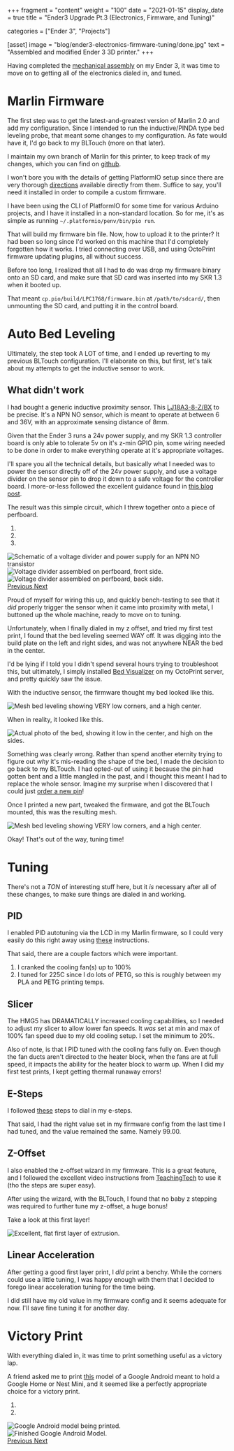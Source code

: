 +++
fragment = "content"
weight = "100"
date = "2021-01-15"
display_date = true
title = "Ender3 Upgrade Pt.3 (Electronics, Firmware, and Tuning)"

categories = ["Ender 3", "Projects"]

[asset]
  image = "blog/ender3-electronics-firmware-tuning/done.jpg"
  text = "Assembled and modified Ender 3 3D printer."
+++

Having completed the [mechanical assembly](https://blog.ryangeyer.me/blog/ender3-hero-me-gen5-upgrade/) on my Ender 3, it was time to move on to getting all of the electronics dialed in, and tuned.

# Marlin Firmware

The first step was to get the latest-and-greatest version of Marlin 2.0 and add my configuration. Since I intended to run the inductive/PINDA type bed leveling probe, that meant some changes to my configuration. As fate would have it, I'd go back to my BLTouch (more on that later).

I maintain my own branch of Marlin for this printer, to keep track of my changes, which you can find on [github](https://github.com/rgeyer/Marlin/tree/Ender3Pro).

I won't bore you with the details of getting PlatformIO setup since there are very thorough [directions](https://platformio.org/install) available directly from them. Suffice to say, you'll need it installed in order to compile a custom firmware.

I have been using the CLI of PlatformIO for some time for various Arduino projects, and I have it installed in a non-standard location. So for me, it's as simple as running `~/.platformio/penv/bin/pio run`.

That will build my firmware bin file. Now, how to upload it to the printer? It had been so long since I'd worked on this machine that I'd completely forgotten how it works. I tried connecting over USB, and using OctoPrint firmware updating plugins, all without success.

Before too long, I realized that all I had to do was drop my firmware binary onto an SD card, and make sure that SD card was inserted into my SKR 1.3 when it booted up.

That meant `cp.pio/build/LPC1768/firmware.bin` at `/path/to/sdcard/`, then unmounting the SD card, and putting it in the control board.

# Auto Bed Leveling

Ultimately, the step took A LOT of time, and I ended up reverting to my previous BLTouch configuration. I'll elaborate on this, but first, let's talk about my attempts to get the inductive sensor to work.

## What didn't work

I had bought a generic inductive proximity sensor. This [LJ18A3-8-Z/BX](https://www.amazon.com/gp/product/B01M1777XK/) to be precise. It's a NPN NO sensor, which is meant to operate at between 6 and 36V, with an approximate sensing distance of 8mm.

Given that the Ender 3 runs a 24v power supply, and my SKR 1.3 controller board is only able to tolerate 5v on it's z-min GPIO pin, some wiring needed to be done in order to make everything operate at it's appropriate voltages.

I'll spare you all the technical details, but basically what I needed was to power the sensor directly off of the 24v power supply, and use a voltage divider on the sensor pin to drop it down to a safe voltage for the controller board. I more-or-less followed the excellent guidance found in [this blog post](https://mertarauh.com/2017/01/18/dont-trust-the-internet-and-how-to-add-an-inductive-proximity-sensor-to-your-3d-printer-the-proper-and-easiest-way/).

The result was this simple circuit, which I threw together onto a piece of perfboard.

<div id="voltage-divider-carousel" class="carousel slide w-50 mx-auto" data-wrap="false">
  <ol class="carousel-indicators">
    <li data-target=#voltage-divider-carousel" data-slide-to="0" class="active"></li>
    <li data-target=#voltage-divider-carousel" data-slide-to="1"></li>
    <li data-target=#voltage-divider-carousel" data-slide-to="2"></li>    
  </ol>
  <div class="carousel-inner">
    <div class="carousel-item active">
      <img class="d-block w-auto" src="/images/blog/ender3-electronics-firmware-tuning/voltage-divider-schematic.png" alt="Schematic of a voltage divider and power supply for an NPN NO transistor"/>
    </div>
    <div class="carousel-item">
      <img class="d-block w-auto" src="/images/blog/ender3-electronics-firmware-tuning/voltage-divider-front.jpg" alt="Voltage divider assembled on perfboard, front side."/>
    </div>
    <div class="carousel-item">
      <img class="d-block w-auto" src="/images/blog/ender3-electronics-firmware-tuning/voltage-divider-back.jpg" alt="Voltage divider assembled on perfboard, back side."/>
    </div>
  </div>
  <a class="carousel-control-prev" href="#voltage-divider-carousel" role="button" data-slide="prev">
    <span class="carousel-control-prev-icon" aria-hidden="true"></span>
    <span class="sr-only">Previous</span>
  </a>
  <a class="carousel-control-next" href="#voltage-divider-carousel" role="button" data-slide="next">
    <span class="carousel-control-next-icon" aria-hidden="true"></span>
    <span class="sr-only">Next</span>
  </a>
</div>

Proud of myself for wiring this up, and quickly bench-testing to see that it *did* properly trigger the sensor when it came into proximity with metal, I buttoned up the whole machine, ready to move on to tuning.

Unfortunately, when I finally dialed in my z offset, and tried my first test print, I found that the bed leveling seemed WAY off. It was digging into the build plate on the left and right sides, and was not anywhere NEAR the bed in the center.

I'd be lying if I told you I didn't spend several hours trying to troubleshoot this, but ultimately, I simply installed [Bed Visualizer](https://plugins.octoprint.org/plugins/bedlevelvisualizer/) on my OctoPrint server, and pretty quickly saw the issue.

With the inductive sensor, the firmware thought my bed looked like this.

<img class="w-50 mx-auto" src="/images/blog/ender3-electronics-firmware-tuning/e3-oem-mesh.png" alt="Mesh bed leveling showing VERY low corners, and a high center."/>

When in reality, it looked like this.

<img class="w-50 mx-auto" src="/images/blog/ender3-electronics-firmware-tuning/bedshape.jpg" alt="Actual photo of the bed, showing it low in the center, and high on the sides."/>

Something was clearly wrong. Rather than spend another eternity trying to figure out *why* it's mis-reading the shape of the bed, I made the decision to go back to my BLTouch. I had opted-out of using it because the pin had gotten bent and a little mangled in the past, and I thought this meant I had to replace the whole sensor. Imagine my surprise when I discovered that I could just [order a new pin](https://www.amazon.com/gp/product/B07L5T2LNW/)!

Once I printed a new part, tweaked the firmware, and got the BLTouch mounted, this was the resulting mesh.

<img class="w-50 mx-auto" src="/images/blog/ender3-electronics-firmware-tuning/e3-bltouch-mesh.png" alt="Mesh bed leveling showing VERY low corners, and a high center."/>

Okay! That's out of the way, tuning time!

# Tuning

There's not a *TON* of interesting stuff here, but it *is* necessary after all of these changes, to make sure things are dialed in and working.

## PID

I enabled PID autotuning via the LCD in my Marlin firmware, so I could very easily do this right away using [these](https://support.th3dstudio.com/hc/en-us/articles/360043728451-P-I-D-Hotend-Calibration-Guide) instructions.

That said, there are a couple factors which were important.

1. I cranked the cooling fan(s) up to 100%
2. I tuned for 225C since I do lots of PETG, so this is roughly between my PLA and PETG printing temps.

## Slicer

The HMG5 has DRAMATICALLY increased cooling capabilities, so I needed to adjust my slicer to allow lower fan speeds. It *was* set at min and max of 100% fan speed due to my old cooling setup. I set the minimum to 20%.

Also of note, is that I PID tuned with the cooling fans fully on. Even though the fan ducts aren't directed to the heater block, when the fans are at full speed, it impacts the ability for the heater block to warm up. When I did my first test prints, I kept getting thermal runaway errors!

## E-Steps

I followed [these](https://www.matterhackers.com/articles/how-to-calibrate-your-extruder) steps to dial in my e-steps.

That said, I had the right value set in my firmware config from the last time I had tuned, and the value remained the same. Namely 99.00.

## Z-Offset

I also enabled the z-offset wizard in my firmware. This is a great feature, and I followed the excellent video instructions from [TeachingTech](https://www.youtube.com/watch?v=fN_ndWvXGBQ) to use it (tho the steps are super easy).

After using the wizard, with the BLTouch, I found that no baby z stepping was required to further tune my z-offset, a huge bonus!

Take a look at this first layer!

<img class="w-100 mx-auto" src="/images/blog/ender3-electronics-firmware-tuning/flp.jpg" alt="Excellent, flat first layer of extrusion."/>

## Linear Acceleration

After getting a good first layer print, I *did* print a benchy. While the corners could use a little tuning, I was happy enough with them that I decided to forego linear acceleration tuning for the time being.

I did still have my old value in my firmware config and it seems adequate for now. I'll save fine tuning it for another day.

# Victory Print

With everything dialed in, it was time to print something useful as a victory lap.

A friend asked me to print [this](https://www.thingiverse.com/thing:2845739) model of a Google Android meant to hold a Google Home or Nest Mini, and it seemed like a perfectly appropriate choice for a victory print.

<div id="firstprint" class="carousel slide w-50 mx-auto" data-wrap="false">
  <ol class="carousel-indicators">
    <li data-target=#firstprint" data-slide-to="0" class="active"></li>
    <li data-target=#firstprint" data-slide-to="1"></li>
  </ol>
  <div class="carousel-inner">
    <div class="carousel-item active">
      <img class="mx-auto" src="/images/blog/ender3-electronics-firmware-tuning/firstprint1.jpg" alt="Google Android model being printed."/>
    </div>
    <div class="carousel-item">
      <img class="mx-auto" src="/images/blog/ender3-electronics-firmware-tuning/firstprint2.jpg" alt="Finished Google Android Model."/>
    </div>
  </div>
  <a class="carousel-control-prev" href="#firstprint" role="button" data-slide="prev">
    <span class="carousel-control-prev-icon" aria-hidden="true"></span>
    <span class="sr-only">Previous</span>
  </a>
  <a class="carousel-control-next" href="#firstprint" role="button" data-slide="next">
    <span class="carousel-control-next-icon" aria-hidden="true"></span>
    <span class="sr-only">Next</span>
  </a>
</div>
